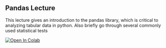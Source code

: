 ## Pandas Lecture

This lecture gives an introduction to the pandas library, which is critical to analyzing tabular data in python.
Also briefly go through several commonly used statistical tests

[![Open In Colab](https://colab.research.google.com/assets/colab-badge.svg)](https://colab.research.google.com/github/jbkinney/22e_urp/blob/main/lecture_6/6_machine_learning.ipynb)

